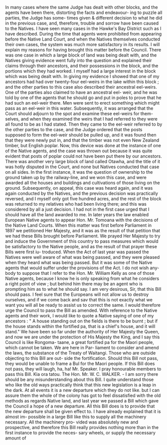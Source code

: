 In many cases where the same Judge has dealt with other blocks, and the agents have been there, distorting the facts and endeavour- ing to puzzle all parties, the Judge has some- times given & different decision to what he did in the previous case, and, therefore, trouble and sorrow have been caused to the Natives. I have seen many cases in the Hawke's Bay District such as I have described. During the time that agents were prohibited from appearing before the Native Land Court, and when the Natives themselves conducted their own cases, the system was much more satisfactory in its results. I will explain my reasons for having brought this matter before the Council. There was one case in which a large block of land was being dealt with, and the Natives giving evidence went fully into the question and explained their claims through their ancestors, and their possessions in the block, and the portions which they had worked. I myself had a large interest in the block which was being dealt with. In giving my evidence I showed that one of my ancestors had had over twenty-four eel-weirs in the lake within this block ; and the other parties to this case also described their ancestral eel-weirs. One of the parties also claimed to have an ancestral eel- weir, and he was told by one of the agents that he should go and put in poles to prove that he had such an eel-weir there. Men were sent to erect something which might pass as an eel-weir in this water. Subsequently, it was arranged that the Court should adjourn to the spot and examine these eel-weirs for them- selves, and when they examined the weirs that I had referred to they were all found to be as I had stated. Then they came to the eel-weir referred to by the other parties to the case, and the Judge ordered that the posts supposed to form the eel-weir should be pulled up, and it was found then that they were newly put in, and that the timber was not even New Zealand timber, but English poplar. Now, this device was done at the instance of one of the Native agents, and the case was thrown out because it was quite evident that posts of poplar could not have been put there by our ancestors. There was another very large block of land called Otawha, and the title of it was hotly disputed in the Court, and none but Natives conducted that case on all sides. In the first instance, it was the question of ownership to the ground taken up by the railway-line, and we won this case, and were awarded all the houses and buildings and cultivations of those living on the ground. Subsequently, on appeal, this case was heard again, and it was again conducted by the Natives, and the previous decision was practically reversed, and I myself only got five hundred acres, and the rest of the block was returned to my relatives who had been living there; and this was considered by all a just decision. I had not in the first case urged that I should have all the land awarded to me. In later years the law enabled European Native agents to appear Hon. Mr. Tomoana with the decisions of the Native Land Courts. When this matter was first before Parliament in 1897 we petitioned Her Majesty, and it was as the result of that petition that we had these Bills brought before Parliament. We prayed Her Majesty to try and induce the Government of this country to pass measures which would be satisfactory to the Native people, and as the result of that prayer these Bills were first iu- troduced. When the Act of last year was passed the Natives were well aware of what was being passed, and they were pleased when they heard what was being passed. But it was some of the Native agents that would suffer under the provisions of the Act. I do not wish any- body to suppose that I refer to the Hon. Mr. William Kelly as one of those Native agents, because I know he is only speaking from what he considers a right point of view ; but behind him there may be an agent who is prompting him as to what he should say. I am very desirous, Sir, that this Bill should pass. I feel sure that the Europeans will not allow us to destroy ourselves, and if we come back and sav that this is not exactly what we want you will all be ready to assist us to correct the same. I would therefore urge the Council to pass the Bill as amended. With reference to the Native agents and their work, I would like to quote a Native saying of one of my ancestors : " A house standing out on the fields is there to be burnt ; but if the house stands within the fortified pa, that is a chief's house, and it will stand." We have been so far under the authority of Her Majesty the Queen, and now we are under the protection of His Majesty the King, and I say this Council is like Rongoma- taane, a great fortified pa for the Maori people, which cannot be taken. We are here in Par- liament to consider and amend the laws, the substance of the Treaty of Waitangi. Those who are outside objecting to this Bill are out- side the fortification. Should this Bill not pass, they would be unable to frame a Bul for the Maori people. If this Bill does not pass, they will laugh, ha, ha! Mr. Speaker. I pray honourable members to pass this Bill. Kia ora tatou. The Hon. Mr. W. C. WALKER. - I am sorry there should be any misunderstanding about this Bill. I quite understand those who like the old ways practically think that this new legislation is a leap in the dark. At all events it is a new departure which they do not like. but I can assure them the whole of the colony has got to feel dissatisfied with the old methods as regards Native land, and last year we passed a Bill which gave the Council a hope of a new departure. All this Bill does is to provide that the new departure shall be given effect to. I have already explained that it is almost im- possible in a large Bill like this to supply all the machinery necessary. All the machinery pro- vided was absolutely new and prospective, and therefore this Bill really provides nothing more than in the first instance to provide the neces- sary wheels, or supply the necessary amount of 